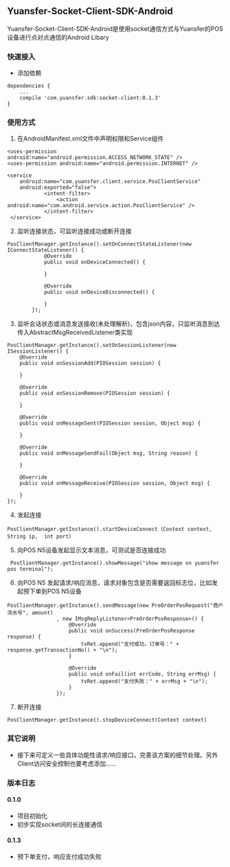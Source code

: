 ## Yuansfer-Socket-Client-SDK-Android
Yuansfer-Socket-Client-SDK-Android是使用socket通信方式与Yuansfer的POS设备进行点对点通信的Android Libary

### 快速接入
* 添加依赖
```
dependencies {
    ...
    compile 'com.yuansfer.sdk:socket-client:0.1.3'
}
```

### 使用方式
1. 在AndroidManifest.xml文件中声明权限和Service组件
```
<uses-permission android:name="android.permission.ACCESS_NETWORK_STATE" />
<uses-permission android:name="android.permission.INTERNET" />

<service
    android:name="com.yuansfer.client.service.PosClientService"
    android:exported="false">
            <intent-filter>
                <action android:name="com.android.service.action.PosClientService" />
            </intent-filter>
 </service>
```
2. 监听连接状态，可监听连接成功或断开连接
```
PosClientManager.getInstance().setOnConnectStateListener(new IConnectStateListener() {
            @Override
            public void onDeviceConnected() {

            }

            @Override
            public void onDeviceDisconnected() {

            }
        });

```
3. 监听会话状态或消息发送接收(未处理解析)，包含json内容，只监听消息到达传入AbstractMsgReceivedListener类实现
```
PosClientManager.getInstance().setOnSessionListener(new ISessionListener() {
    @Override
    public void onSessionAdd(PIOSession session) {

    }

    @Override
    public void onSessionRemove(PIOSession session) {

    }

    @Override
    public void onMessageSent(PIOSession session, Object msg) {

    }

    @Override
    public void onMessageSendFail(Object msg, String reason) {

    }

    @Override
    public void onMessageReceive(PIOSession session, Object msg) {

    }
});

```
4. 发起连接
```
PosClientManager.getInstance().startDeviceConnect（Context context, String ip,  int port）
```
5. 向POS N5设备发起显示文本消息，可测试是否连接成功
```
 PosClientManager.getInstance().showMessage("show message on yuansfer pos terminal");
```
6. 向POS N5 发起请求/响应消息，请求对象包含是否需要返回标志位，比如发起预下单到POS N5设备
```
PosClientManager.getInstance().sendMessage(new PreOrderPosRequest("商户流水号", amount)
                , new IMsgReplyListener<PreOrderPosResponse>() {
                    @Override
                    public void onSuccess(PreOrderPosResponse response) {
                        tvRet.append("支付成功，订单号：" + response.getTransactionNo() + "\n");
                    }

                    @Override
                    public void onFail(int errCode, String errMsg) {
                        tvRet.append("支付失败：" + errMsg + "\n");
                    }
                });

```
7. 断开连接
```
PosClientManager.getInstance().stopDeviceConnect(Context context)
```

### 其它说明
* 接下来可定义一些具体功能性请求/响应接口，完善该方案的细节处理。另外Client访问安全控制也要考虑添加……

### 版本日志

#### 0.1.0
- 项目初始化
- 初步实现socket间的长连接通信

#### 0.1.3
- 预下单支付，响应支付成功失败
